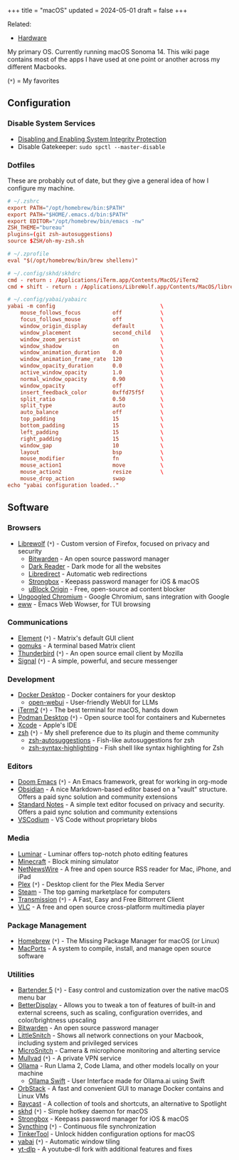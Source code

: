 +++
title = "macOS"
updated = 2024-05-01
draft = false
+++

Related:

- [Hardware](/wiki/hardware/)

My primary OS. Currently running macOS Sonoma 14. This wiki page contains most of the apps I have used at one point or another across my different Macbooks.

(`*`) = My favorites

## Configuration

### Disable System Services

- [Disabling and Enabling System Integrity
    Protection](https://developer.apple.com/documentation/security/disabling_and_enabling_system_integrity_protection)
- Disable Gatekeeper: `sudo spctl --master-disable`

### Dotfiles

These are probably out of date, but they give a general idea of how I configure my machine.

```conf
# ~/.zshrc
export PATH="/opt/homebrew/bin:$PATH"
export PATH="$HOME/.emacs.d/bin:$PATH"
export EDITOR="/opt/homebrew/bin/emacs -nw"
ZSH_THEME="bureau"
plugins=(git zsh-autosuggestions)
source $ZSH/oh-my-zsh.sh
```

```conf
# ~/.zprofile
eval "$(/opt/homebrew/bin/brew shellenv)"
```

```conf
# ~/.config/skhd/skhdrc
cmd - return : /Applications/iTerm.app/Contents/MacOS/iTerm2
cmd + shift - return : /Applications/LibreWolf.app/Contents/MacOS/librewolf
```

```conf
# ~/.config/yabai/yabairc
yabai -m config                                 \
    mouse_follows_focus          off            \
    focus_follows_mouse          off            \
    window_origin_display        default        \
    window_placement             second_child   \
    window_zoom_persist          on             \
    window_shadow                on             \
    window_animation_duration    0.0            \
    window_animation_frame_rate  120            \
    window_opacity_duration      0.0            \
    active_window_opacity        1.0            \
    normal_window_opacity        0.90           \
    window_opacity               off            \
    insert_feedback_color        0xffd75f5f     \
    split_ratio                  0.50           \
    split_type                   auto           \
    auto_balance                 off            \
    top_padding                  15             \
    bottom_padding               15             \
    left_padding                 15             \
    right_padding                15             \
    window_gap                   10             \
    layout                       bsp            \
    mouse_modifier               fn             \
    mouse_action1                move           \
    mouse_action2                resize         \
    mouse_drop_action            swap
echo "yabai configuration loaded.."
```

## Software

### Browsers

- [Librewolf](https://librewolf.net/) (`*`) - Custom version of Firefox, focused on privacy and security
    - [Bitwarden](https://bitwarden.com/) - An open source password manager
    - [Dark Reader](https://darkreader.org/) - Dark mode for all the websites
    - [Libredirect](https://libredirect.github.io/) - Automatic web redirections
    - [Strongbox](https://strongboxsafe.com/) - Keepass password manager for iOS & macOS
    - [uBlock Origin](https://ublockorigin.com/) - Free, open-source ad content blocker
- [Ungoogled Chromium](https://github.com/ungoogled-software/ungoogled-chromium) - Google Chromium, sans integration with Google
- [eww](https://www.gnu.org/software/emacs/manual/html_mono/eww.html) - Emacs Web Wowser, for TUI browsing

### Communications

- [Element](https://element.io/) (`*`) - Matrix's default GUI client
- [gomuks](https://github.com/tulir/gomuks) - A terminal based Matrix client
- [Thunderbird](https://www.thunderbird.net/) (`*`) - An open source email client by Mozilla
- [Signal](https://signal.org/) (`*`) - A simple, powerful, and secure messenger

### Development

- [Docker Desktop](https://www.docker.com/products/docker-desktop/) - Docker containers for your desktop
    - [open-webui](https://github.com/open-webui/open-webui) - User-friendly WebUI for LLMs
- [iTerm2](https://iterm2.com/) (`*`) - The best terminal for macOS, hands down
- [Podman Desktop](https://podman-desktop.io/) (`*`) - Open source tool for containers and Kubernetes
- [Xcode](https://developer.apple.com/xcode/) - Apple's IDE
- [zsh](https://en.wikipedia.org/wiki/Z_shell) (`*`) - My shell preference due to its plugin and theme community
    - [zsh-autosuggestions](https://github.com/zsh-users/zsh-autosuggestions) - Fish-like autosuggestions for zsh
    - [zsh-syntax-highlighting](https://github.com/zsh-users/zsh-syntax-highlighting) - Fish shell like syntax highlighting for Zsh

### Editors

- [Doom Emacs](https://github.com/doomemacs/doomemacs) (`*`) - An Emacs framework, great for working in org-mode
- [Obsidian](https://obsidian.md/) - A nice Markdown-based editor based on a "vault" structure. Offers a paid sync solution and community extensions
- [Standard Notes](https://standardnotes.com/) - A simple text editor focused on privacy and security. Offers a paid sync solution and community extensions
- [VSCodium](https://vscodium.com/) - VS Code without proprietary blobs

### Media

- [Luminar](https://skylum.com/luminar) - Luminar offers top-notch photo editing features
- [Minecraft](https://www.minecraft.net/) - Block mining simulator
- [NetNewsWire](https://netnewswire.com/) - A free and open source RSS reader for Mac, iPhone, and iPad
- [Plex](https://www.plex.tv/) (`*`) - Desktop client for the Plex Media Server
- [Steam](https://store.steampowered.com/) - The top gaming marketplace for computers
- [Transmission](https://transmissionbt.com/) (`*`) - A Fast, Easy and Free Bittorrent Client
- [VLC](https://www.videolan.org/vlc/) - A free and open source cross-platform multimedia player

### Package Management

- [Homebrew](https://brew.sh/) (`*`) - The Missing Package Manager for macOS (or Linux)
- [MacPorts](https://www.macports.org/) - A system to compile, install, and manage open source software

### Utilities

- [Bartender 5](https://www.macbartender.com/Bartender5/) (`*`) - Easy control and customization over the native macOS menu bar
- [BetterDisplay](https://betterdisplay.pro/) - Allows you to tweak a ton of features of built-in and external screens, such as scaling, configuration overrides, and color/brightness upscaling
- [Bitwarden](https://bitwarden.com/) - An open source password manager
- [LittleSnitch](https://obdev.at/products/littlesnitch/index.html) - Shows all network connections on your Macbook, including system and privileged services
- [MicroSnitch](https://obdev.at/products/microsnitch/index.html) - Camera & microphone monitoring and alterting service
- [Mullvad](https://mullvad.net/) (`*`) - A private VPN service
- [Ollama](https://ollama.com/) - Run Llama 2, Code Llama, and other models locally on your machine
    - [Ollama Swift](https://github.com/kghandour/Ollama-SwiftUI) - User Interface made for Ollama.ai using Swift
- [OrbStack](https://orbstack.dev/) - A fast and convenient GUI to manage Docker contains and Linux VMs
- [Raycast](https://www.raycast.com/) - A collection of tools and shortcuts, an alternative to Spotlight
- [skhd](https://github.com/koekeishiya/skhd) (`*`) - Simple hotkey daemon for macOS
- [Strongbox](https://strongboxsafe.com/) - Keepass password manager for iOS & macOS
- [Syncthing](https://syncthing.net/) (`*`) - Continuous file synchronization
- [TinkerTool](https://www.bresink.com/osx/TinkerTool.html) - Unlock hidden configuration options for macOS
- [yabai](https://github.com/koekeishiya/yabai) (`*`) - Automatic window tiling
- [yt-dlp](https://github.com/yt-dlp/yt-dlp) - A youtube-dl fork with additional features and fixes
